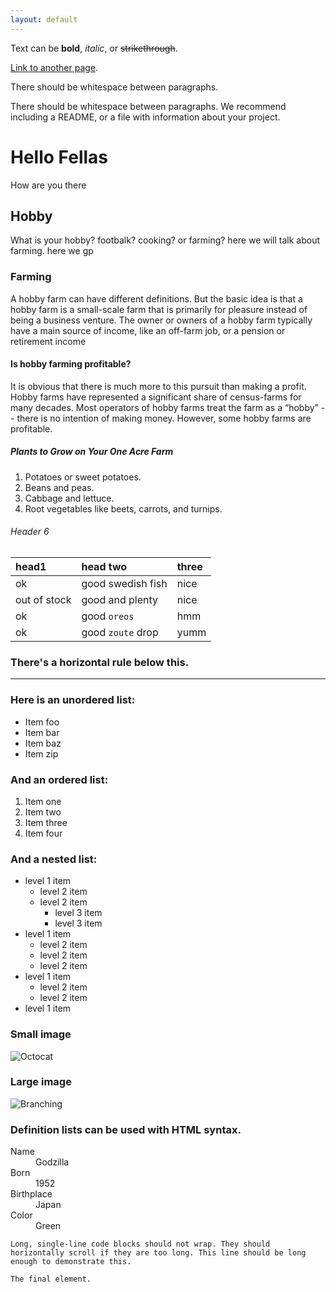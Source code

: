 ```yaml
---
layout: default
---
```


Text can be **bold**, _italic_, or ~~strikethrough~~.

[Link to another page](./another-page.html).

There should be whitespace between paragraphs.

There should be whitespace between paragraphs. We recommend including a README, or a file with information about your project.

# Hello Fellas

How are you there

## Hobby

What is your hobby? footbalk? cooking? or farming? 
here we will talk about farming. here we gp

### Farming

A hobby farm can have different definitions. But the basic idea is that a hobby farm is a small-scale farm that is primarily for pleasure instead of being a business venture. The owner or owners of a hobby farm typically have a main source of income, like an off-farm job, or a pension or retirement income

#### Is hobby farming profitable?


It is obvious that there is much more to this pursuit than making a profit. Hobby farms have represented a significant share of census-farms for many decades. Most operators of hobby farms treat the farm as a “hobby” -- there is no intention of making money. However, some hobby farms are profitable.

##### Plants to Grow on Your One Acre Farm

1.  Potatoes or sweet potatoes.
2.  Beans and peas.
3.  Cabbage and lettuce.
4.  Root vegetables like beets, carrots, and turnips.

###### Header 6

| head1        | head two          | three |
|:-------------|:------------------|:------|
| ok           | good swedish fish | nice  |
| out of stock | good and plenty   | nice  |
| ok           | good `oreos`      | hmm   |
| ok           | good `zoute` drop | yumm  |

### There's a horizontal rule below this.

* * *

### Here is an unordered list:

*   Item foo
*   Item bar
*   Item baz
*   Item zip

### And an ordered list:

1.  Item one
1.  Item two
1.  Item three
1.  Item four

### And a nested list:

- level 1 item
  - level 2 item
  - level 2 item
    - level 3 item
    - level 3 item
- level 1 item
  - level 2 item
  - level 2 item
  - level 2 item
- level 1 item
  - level 2 item
  - level 2 item
- level 1 item

### Small image

![Octocat](https://github.githubassets.com/images/icons/emoji/octocat.png)

### Large image

![Branching](https://guides.github.com/activities/hello-world/branching.png)


### Definition lists can be used with HTML syntax.

<dl>
<dt>Name</dt>
<dd>Godzilla</dd>
<dt>Born</dt>
<dd>1952</dd>
<dt>Birthplace</dt>
<dd>Japan</dd>
<dt>Color</dt>
<dd>Green</dd>
</dl>

```
Long, single-line code blocks should not wrap. They should horizontally scroll if they are too long. This line should be long enough to demonstrate this.
```

```
The final element.
```
